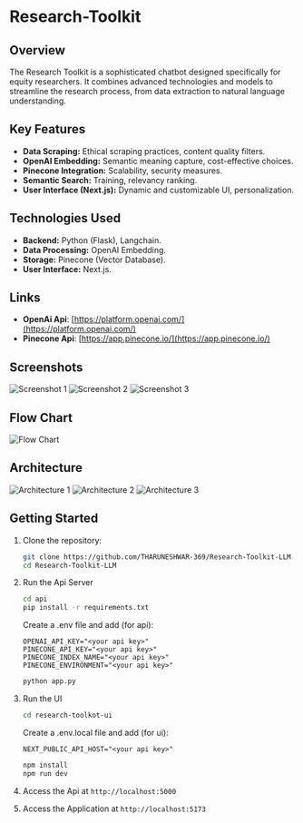 # Research-Toolkit

## Overview 
The Research Toolkit is a sophisticated chatbot designed specifically for equity researchers. It combines advanced technologies and models to streamline the research process, from data extraction to natural language understanding.

## Key Features
- **Data Scraping:** Ethical scraping practices, content quality filters.
- **OpenAI Embedding:** Semantic meaning capture, cost-effective choices.
- **Pinecone Integration:** Scalability, security measures.
- **Semantic Search:** Training, relevancy ranking.
- **User Interface (Next.js):** Dynamic and customizable UI, personalization.

## Technologies Used
- **Backend:** Python (Flask), Langchain.
- **Data Processing:** OpenAI Embedding.
- **Storage:** Pinecone (Vector Database).
- **User Interface:** Next.js.

## Links
- **OpenAi Api**: [https://platform.openai.com/](https://platform.openai.com/)
- **Pinecone Api**: [https://app.pinecone.io/](https://app.pinecone.io/)

## Screenshots
![Screenshot 1](https://github.com/THARUNESHWAR-369/Research-Toolkit-LLM/assets/84437531/ce849aea-52ff-44d3-ac40-802c84fc9473)
![Screenshot 2](https://github.com/THARUNESHWAR-369/Research-Toolkit-LLM/assets/84437531/3d3e3bbd-4dc3-48bf-a149-49447db9a023)
![Screenshot 3](https://github.com/THARUNESHWAR-369/Research-Toolkit-LLM/assets/84437531/75fd7ae5-bf2c-40c8-8d58-2cca7bac2546)

## Flow Chart
![Flow Chart](https://github.com/THARUNESHWAR-369/Research-Toolkit-LLM/assets/84437531/9a39d94c-31f5-4cc2-871a-fa5e06794bee)

## Architecture
![Architecture 1](https://github.com/THARUNESHWAR-369/Research-Toolkit-LLM/assets/84437531/696e0caa-475e-46e2-9dda-3a8a13e02467)
![Architecture 2](https://github.com/THARUNESHWAR-369/Research-Toolkit-LLM/assets/84437531/8add31ce-d770-44c3-8a6d-5c8df0f0ef92)
![Architecture 3](https://github.com/THARUNESHWAR-369/Research-Toolkit-LLM/assets/84437531/31535a70-743a-4509-aed8-d8da22ec9d1e)

## Getting Started
1. Clone the repository: 
    ```bash
    git clone https://github.com/THARUNESHWAR-369/Research-Toolkit-LLM
    cd Research-Toolkit-LLM
    ```

2. Run the Api Server
    ```bash
    cd api
    pip install -r requirements.txt
    ```

    Create a .env file and add (for api):
    ```env
    OPENAI_API_KEY="<your api key>"
    PINECONE_API_KEY="<your api key>"
    PINECONE_INDEX_NAME="<your api key>"
    PINECONE_ENVIRONMENT="<your api key>"
    ```

    ```bash
    python app.py
    ```

3. Run the UI
    ```bash
    cd research-toolkot-ui
    ```

    Create a .env.local file and add (for ui):
    ```env
    NEXT_PUBLIC_API_HOST="<your api key>"
    ```

    ```bash
    npm install
    npm run dev
    ```

4. Access the Api at `http://localhost:5000`
5. Access the Application at `http://localhost:5173`
